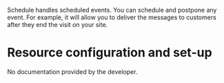 Schedule handles scheduled events. You can schedule and postpone any event. For example, it will allow you to
deliver the messages to customers after they end the visit on your site.

# Resource configuration and set-up

No documentation provided by the developer.